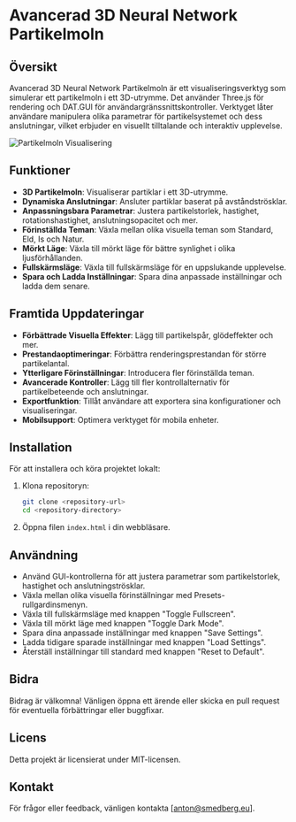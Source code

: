 # Avancerad 3D Neural Network Partikelmoln

## Översikt

Avancerad 3D Neural Network Partikelmoln är ett visualiseringsverktyg som simulerar ett partikelmoln i ett 3D-utrymme. Det använder Three.js för rendering och DAT.GUI för användargränssnittskontroller. Verktyget låter användare manipulera olika parametrar för partikelsystemet och dess anslutningar, vilket erbjuder en visuellt tilltalande och interaktiv upplevelse.

![Partikelmoln Visualisering](https://github.com/antonsmedberg/3d_Particle_Cloud_Anton/blob/main/855a180b8ab0e123edd25878c245c653.gif?raw=true)

## Funktioner

- **3D Partikelmoln**: Visualiserar partiklar i ett 3D-utrymme.
- **Dynamiska Anslutningar**: Ansluter partiklar baserat på avståndströsklar.
- **Anpassningsbara Parametrar**: Justera partikelstorlek, hastighet, rotationshastighet, anslutningsopacitet och mer.
- **Förinställda Teman**: Växla mellan olika visuella teman som Standard, Eld, Is och Natur.
- **Mörkt Läge**: Växla till mörkt läge för bättre synlighet i olika ljusförhållanden.
- **Fullskärmsläge**: Växla till fullskärmsläge för en uppslukande upplevelse.
- **Spara och Ladda Inställningar**: Spara dina anpassade inställningar och ladda dem senare.

## Framtida Uppdateringar

- **Förbättrade Visuella Effekter**: Lägg till partikelspår, glödeffekter och mer.
- **Prestandaoptimeringar**: Förbättra renderingsprestandan för större partikelantal.
- **Ytterligare Förinställningar**: Introducera fler förinställda teman.
- **Avancerade Kontroller**: Lägg till fler kontrollalternativ för partikelbeteende och anslutningar.
- **Exportfunktion**: Tillåt användare att exportera sina konfigurationer och visualiseringar.
- **Mobilsupport**: Optimera verktyget för mobila enheter.

## Installation

För att installera och köra projektet lokalt:

1. Klona repositoryn:
    ```bash
    git clone <repository-url>
    cd <repository-directory>
    ```

2. Öppna filen `index.html` i din webbläsare.

## Användning

- Använd GUI-kontrollerna för att justera parametrar som partikelstorlek, hastighet och anslutningströsklar.
- Växla mellan olika visuella förinställningar med Presets-rullgardinsmenyn.
- Växla till fullskärmsläge med knappen "Toggle Fullscreen".
- Växla till mörkt läge med knappen "Toggle Dark Mode".
- Spara dina anpassade inställningar med knappen "Save Settings".
- Ladda tidigare sparade inställningar med knappen "Load Settings".
- Återställ inställningar till standard med knappen "Reset to Default".

## Bidra

Bidrag är välkomna! Vänligen öppna ett ärende eller skicka en pull request för eventuella förbättringar eller buggfixar.

## Licens

Detta projekt är licensierat under MIT-licensen.

## Kontakt

För frågor eller feedback, vänligen kontakta [anton@smedberg.eu].
